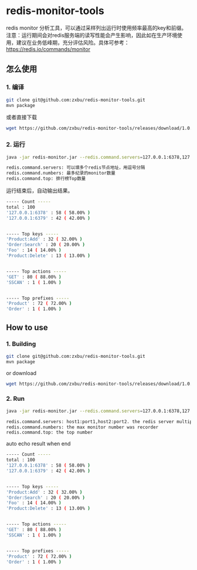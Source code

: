 # redis-monitor-tools
redis monitor 分析工具，可以通过采样列出运行时使用频率最高的key和前缀。注意：运行期间会对redis服务端的读写性能会产生影响，因此如在生产环境使用，建议在业务低峰期，充分评估风险。具体可参考：https://redis.io/commands/monitor
## 怎么使用
### 1. 编译
```bash
git clone git@github.com:zxbu/redis-monitor-tools.git
mvn package
```
或者直接下载
```bash
wget https://github.com/zxbu/redis-monitor-tools/releases/download/1.0.0/redis-monitor.jar
```
### 2. 运行
```bash
java -jar redis-monitor.jar --redis.command.servers=127.0.0.1:6378,127.0.0.1:6379  --redis.command.numbers=1000 --redis.command.top=20

redis.command.servers: 可以填多个redis节点地址，用逗号分隔
redis.command.numbers: 最多纪录的monitor数量
redis.command.top: 排行榜Top数量
```
运行结束后，自动输出结果。
```bash
----- Count -----
total : 100
'127.0.0.1:6378' : 58 ( 58.00% )
'127.0.0.1:6379' : 42 ( 42.00% )


----- Top keys -----
'Product:Add' : 32 ( 32.00% )
'Order:Search' : 20 ( 20.00% )
'Foo' : 14 ( 14.00% )
'Product:Delete' : 13 ( 13.00% )


----- Top actions -----
'GET' : 80 ( 88.00% )
'SSCAN' : 1 ( 1.00% )


----- Top prefixes -----
'Product' : 72 ( 72.00% )
'Order' : 1 ( 1.00% )
```

## How to use

### 1. Building
```bash
git clone git@github.com:zxbu/redis-monitor-tools.git
mvn package
```
or download
```bash
wget https://github.com/zxbu/redis-monitor-tools/releases/download/1.0.0/redis-monitor.jar
```
### 2. Run
```bash
java -jar redis-monitor.jar --redis.command.servers=127.0.0.1:6378,127.0.0.1:6379  --redis.command.numbers=1000 --redis.command.top=20

redis.command.servers: host1:port1,host2:port2. the redis server multiple address
redis.command.numbers: the max monitor number was recorder
redis.command.top: the top number
```

auto echo result when end
```bash
----- Count -----
total : 100
'127.0.0.1:6378' : 58 ( 58.00% )
'127.0.0.1:6379' : 42 ( 42.00% )


----- Top keys -----
'Product:Add' : 32 ( 32.00% )
'Order:Search' : 20 ( 20.00% )
'Foo' : 14 ( 14.00% )
'Product:Delete' : 13 ( 13.00% )


----- Top actions -----
'GET' : 80 ( 88.00% )
'SSCAN' : 1 ( 1.00% )


----- Top prefixes -----
'Product' : 72 ( 72.00% )
'Order' : 1 ( 1.00% )
```
